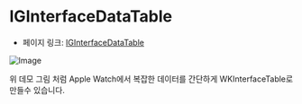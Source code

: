 # IGInterfaceDataTable

 - 페이지 링크: [IGInterfaceDataTable](https://github.com/Instagram/IGInterfaceDataTable)

 ![Image](https://github.com/Instagram/IGInterfaceDataTable/raw/master/images/example.jpg)

위 데모 그림 처럼 Apple Watch에서 복잡한 데이터를 간단하게 WKInterfaceTable로 만들수 있습니다.
